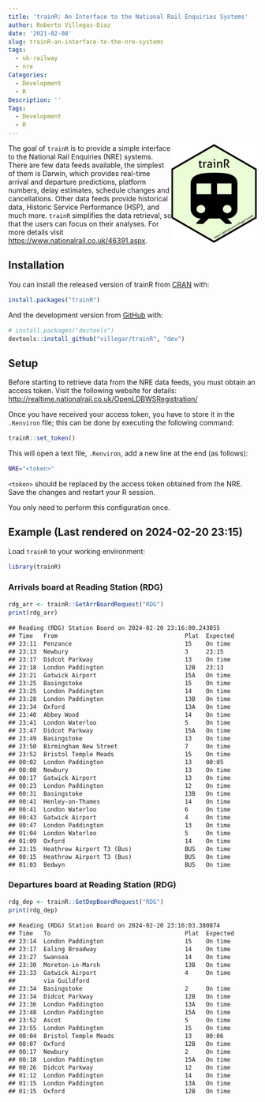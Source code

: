 ```yaml
---
title: 'trainR: An Interface to the National Rail Enquiries Systems'
author: Roberto Villegas-Diaz
date: '2021-02-08'
slug: trainR-an-interface-to-the-nre-systems
tags:
  - uk-railway
  - nre
Categories:
  - Development
  - R
Description: ''
Tags:
  - Development
  - R
---
```


<img src="https://raw.githubusercontent.com/villegar/trainR/main/inst/images/logo.png" alt="logo" align="right" height=200px/>

The goal of `trainR` is to provide a simple interface to the 
National Rail Enquiries (NRE) systems. There are few data feeds 
available, the simplest of them is Darwin, which provides real-time 
arrival and departure predictions, platform numbers, delay estimates, 
schedule changes and cancellations. Other data feeds provide historical 
data, Historic Service Performance (HSP), and much more. `trainR` 
simplifies the data retrieval, so that the users can focus on their 
analyses. For more details visit 
https://www.nationalrail.co.uk/46391.aspx.

## Installation

You can install the released version of trainR from [CRAN](https://CRAN.R-project.org) with:

``` r
install.packages("trainR")
```

And the development version from [GitHub](https://github.com/) with:

``` r
# install.packages("devtools")
devtools::install_github("villegar/trainR", "dev")
```

## Setup
Before starting to retrieve data from the NRE data feeds, you must obtain an access token. 
Visit the following website for details: http://realtime.nationalrail.co.uk/OpenLDBWSRegistration/

Once you have received your access token, you have to store it in the `.Renviron` file; this can be 
done by executing the following command:


```r
trainR::set_token()
```

This will open a text file, `.Renviron`, add a new line at the end (as follows):

```bash
NRE="<token>"
```

`<token>` should be replaced by the access token obtained from the NRE. Save the changes and restart 
your R session.

You only need to perform this configuration once.

## Example (Last rendered on 2024-02-20 23:15)

Load `trainR` to your working environment:

```r
library(trainR)
```

### Arrivals board at Reading Station (RDG)


```r
rdg_arr <- trainR::GetArrBoardRequest("RDG")
print(rdg_arr)
```

```
## Reading (RDG) Station Board on 2024-02-20 23:16:00.243855
## Time   From                                    Plat  Expected
## 23:11  Penzance                                15    On time
## 23:13  Newbury                                 3     23:15
## 23:17  Didcot Parkway                          13    On time
## 23:18  London Paddington                       12B   23:13
## 23:21  Gatwick Airport                         15A   On time
## 23:25  Basingstoke                             15    On time
## 23:25  London Paddington                       14    On time
## 23:28  London Paddington                       13B   On time
## 23:34  Oxford                                  13A   On time
## 23:40  Abbey Wood                              14    On time
## 23:41  London Waterloo                         5     On time
## 23:47  Didcot Parkway                          15A   On time
## 23:49  Basingstoke                             13    On time
## 23:50  Birmingham New Street                   7     On time
## 23:52  Bristol Temple Meads                    15    On time
## 00:02  London Paddington                       13    00:05
## 00:08  Newbury                                 13    On time
## 00:17  Gatwick Airport                         13    On time
## 00:23  London Paddington                       12    On time
## 00:31  Basingstoke                             13B   On time
## 00:41  Henley-on-Thames                        14    On time
## 00:41  London Waterloo                         6     On time
## 00:43  Gatwick Airport                         4     On time
## 00:47  London Paddington                       13    On time
## 01:04  London Waterloo                         5     On time
## 01:09  Oxford                                  14    On time
## 23:15  Heathrow Airport T3 (Bus)               BUS   On time
## 00:15  Heathrow Airport T3 (Bus)               BUS   On time
## 01:03  Bedwyn                                  BUS   On time
```

### Departures board at Reading Station (RDG)


```r
rdg_dep <- trainR::GetDepBoardRequest("RDG")
print(rdg_dep)
```

```
## Reading (RDG) Station Board on 2024-02-20 23:16:03.380874
## Time   To                                      Plat  Expected
## 23:14  London Paddington                       15    On time
## 23:17  Ealing Broadway                         14    On time
## 23:27  Swansea                                 14    On time
## 23:30  Moreton-in-Marsh                        13B   On time
## 23:33  Gatwick Airport                         4     On time
##        via Guildford                           
## 23:34  Basingstoke                             2     On time
## 23:34  Didcot Parkway                          12B   On time
## 23:36  London Paddington                       13A   On time
## 23:48  London Paddington                       15A   On time
## 23:52  Ascot                                   5     On time
## 23:55  London Paddington                       15    On time
## 00:04  Bristol Temple Meads                    13    00:06
## 00:07  Oxford                                  12B   On time
## 00:17  Newbury                                 2     On time
## 00:18  London Paddington                       15A   On time
## 00:26  Didcot Parkway                          12    On time
## 01:12  London Paddington                       14    On time
## 01:15  London Paddington                       13A   On time
## 01:15  Oxford                                  12B   On time
```
